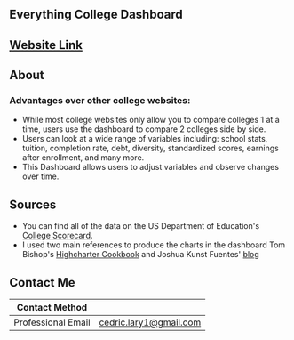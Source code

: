 ## Everything College Dashboard

## [Website Link](https://loganlary.shinyapps.io/shiny_college_app/)

## About

### Advantages over other college websites: 

+ While most college websites only allow you to compare colleges 1 at a time, users use the dashboard to compare 2 colleges side by side. 
+ Users can look at a wide range of variables including: school stats, tuition, completion rate, debt, diversity, standardized scores, earnings after enrollment, and many more. 
+ This Dashboard allows users to adjust variables and observe changes over time. 



## Sources

+ You can find all of the data on the US Department of Education's [College Scorecard](https://collegescorecard.ed.gov/data/).
+ I used two main references to produce the charts in the dashboard Tom Bishop's [Highcharter Cookbook](https://www.tmbish.me/lab/highcharter-cookbook/) and Joshua Kunst Fuentes' [blog](http://jkunst.com/blog/posts/2019-02-04-using-tooltips-in-unexpected-ways/)

## Contact Me

|**Contact Method**  |                          |
| -------------------| -------------------------|
| Professional Email | cedric.lary1@gmail.com   |
